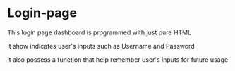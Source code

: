 # Login-page
This login page dashboard is programmed with just pure HTML

it show indicates user's inputs such as Username and Password

it also possess a function that help remember user's inputs for future usage
